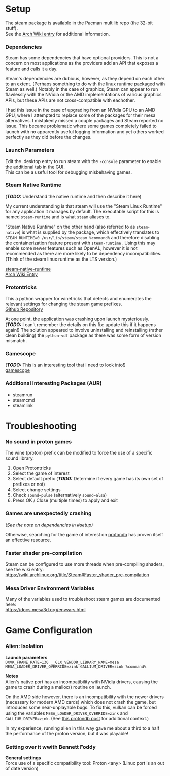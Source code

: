# Setup
The steam package is available in the Pacman multilib repo (the 32-bit stuff).  
See the [Arch Wiki entry](https://wiki.archlinux.org/title/Steam) for additional information.  

### Dependencies
Steam has some dependencies that have optional providers. This is not a concern on most applications as the providers add an API that exposes a feature and calls it a day.  
  
Steam's dependencies are dubious, however, as they depend on each other to an extent. (Perhaps something to do with the linux runtime packaged with Steam as well.) Notably in the case of graphics, Steam can appear to run flawlessly with the NVidia or the AMD implementations of various graphics APIs, but these APIs are not cross-compatible with eachother.  
  
I had this issue in the case of upgrading from an NVidia GPU to an AMD GPU, where I attempted to replace some of the packages for their mesa alternatives. I mistakenly missed a couple packages and Steam reported no issue. This became problematic where some games completely failed to launch with no apparently useful logging information and yet others worked perfectly as they did before the changes.  

### Launch Parameters
Edit the .desktop entry to run steam with the `-console` parameter to enable the additional tab in the GUI.  
This can be a useful tool for debugging misbehaving games.  
  
### Steam Native Runtime
(_**TODO:**_ Understand the native runtime and then describe it here)  
  
My current understanding is that steam will use the "Steam Linux Runtime" for any application it manages by default. The executable script for this is named `steam-runtime` and is what `steam` aliases to.  
  
"Steam Native Runtime" on the other hand (also referred to as `steam-native`) is what is supplied by the package, which effectively translates to `STEAM_RUNTIME=0 /usr/lib/steam/steam %command%` and therefore disabling the containerization feature present with `steam-runtime.` Using this may enable some newer features such as OpenAL, however it is not recommended as there are more likely to be dependency incompatibilities. (Think of the steam linux runtime as the LTS version.)  
  
[steam-native-runtime](https://archlinux.org/packages/multilib/x86_64/steam-native-runtime/)  
[Arch Wiki Entry](https://wiki.archlinux.org/title/Steam/Troubleshooting#Steam_runtime_issues)  
  
### Protontricks
This a python wrapper for winetricks that detects and enumerates the relevant settings for changing the steam game prefixes.  
[Github Repository](https://github.com/Matoking/protontricks)  
  
At one point, the application was crashing upon launch mysteriously. (_**TODO:**_ I can't remember the details on this fix: update this if it happens again!) The solution appeared to involve uninstalling and reinstalling (rather clean building) the `python-vdf` package as there was some form of version mismatch.  
  
### Gamescope
(_**TODO:**_ This is an interesting tool that I need to look into!)  
[gamescope](https://archlinux.org/packages/extra/x86_64/gamescope/)  
  
### Additional Interesting Packages (AUR)
- steamrun  
- steamcmd  
- steamlink  
  
# Troubleshooting
### No sound in proton games
The wine (proton) prefix can be modified to force the use of a specific sound library.  
1) Open Protontricks  
2) Select the game of interest  
3) Select default prefix (_**TODO:**_ Determine if every game has its own set of prefixes or not)  
4) Select change settings  
5) Check `sound=pulse` (alternatively `sound=alsa`)  
6) Press OK / Close (multiple times) to apply and exit  
  
### Games are unexpectedly crashing
_(See the note on dependencies in #setup)_  
  
Otherwise, searching for the game of interest on [protondb](https://protondb.com) has proven itself an effective resource.  

### Faster shader pre-compilation
Steam can be configured to use more threads when pre-compiling shaders, see the wiki entry:  
https://wiki.archlinux.org/title/Steam#Faster_shader_pre-compilation  

### Mesa Driver Environment Variables
Many of the variables used to troubleshoot steam games are documented here:  
https://docs.mesa3d.org/envvars.html  

# Game Configuration
### Alien: Isolation
**Launch parameters**  
`DXVK_FRAME_RATE=130 __GLX_VENDOR_LIBRARY_NAME=mesa MESA_LOADER_DRIVER_OVERRIDE=zink GALLIUM_DRIVER=zink %command%`  
  
**Notes**  
Alien's native port has an incompatibility with NVidia drivers, causing the game to crash during a malloc() routine on launch.  
  
On the AMD side however, there is an incompatibility with the newer drivers (necessary for modern AMD cards) which does not crash the game, but introduces some near-unplayable bugs. To fix this, vulkan can be forced using the variables `MESA_LOADER_DRIVER_OVERRIDE=zink` and `GALLIUM_DRIVER=zink`. (See [this protondb post](https://www.protondb.com/app/214490#qmV9v6Ztp8) for additional context.) 
  
In my experience, running alien in this way gave me about a third to a half the performance of the proton version, but it was playable!
  
### Getting over it wwith Bennett Foddy
**General settings**  
Force use of a specific compatibility tool: Proton \<any\> (Linux port is an out of date version) 
  